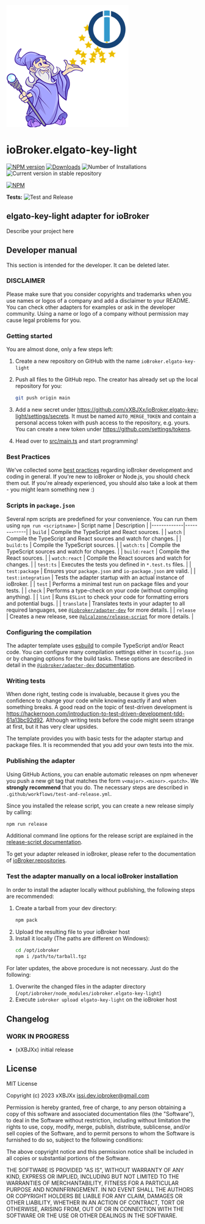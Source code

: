 ![Logo](admin/elgato-key-light.png)
# ioBroker.elgato-key-light

[![NPM version](https://img.shields.io/npm/v/iobroker.elgato-key-light.svg)](https://www.npmjs.com/package/iobroker.elgato-key-light)
[![Downloads](https://img.shields.io/npm/dm/iobroker.elgato-key-light.svg)](https://www.npmjs.com/package/iobroker.elgato-key-light)
![Number of Installations](https://iobroker.live/badges/elgato-key-light-installed.svg)
![Current version in stable repository](https://iobroker.live/badges/elgato-key-light-stable.svg)

[![NPM](https://nodei.co/npm/iobroker.elgato-key-light.png?downloads=true)](https://nodei.co/npm/iobroker.elgato-key-light/)

**Tests:** ![Test and Release](https://github.com/xXBJXx/ioBroker.elgato-key-light/workflows/Test%20and%20Release/badge.svg)

## elgato-key-light adapter for ioBroker

Describe your project here

## Developer manual
This section is intended for the developer. It can be deleted later.

### DISCLAIMER

Please make sure that you consider copyrights and trademarks when you use names or logos of a company and add a disclaimer to your README.
You can check other adapters for examples or ask in the developer community. Using a name or logo of a company without permission may cause legal problems for you.

### Getting started

You are almost done, only a few steps left:
1. Create a new repository on GitHub with the name `ioBroker.elgato-key-light`

1. Push all files to the GitHub repo. The creator has already set up the local repository for you:  
    ```bash
    git push origin main
    ```
1. Add a new secret under https://github.com/xXBJXx/ioBroker.elgato-key-light/settings/secrets. It must be named `AUTO_MERGE_TOKEN` and contain a personal access token with push access to the repository, e.g. yours. You can create a new token under https://github.com/settings/tokens.

1. Head over to [src/main.ts](src/main.ts) and start programming!

### Best Practices
We've collected some [best practices](https://github.com/ioBroker/ioBroker.repositories#development-and-coding-best-practices) regarding ioBroker development and coding in general. If you're new to ioBroker or Node.js, you should
check them out. If you're already experienced, you should also take a look at them - you might learn something new :)

### Scripts in `package.json`
Several npm scripts are predefined for your convenience. You can run them using `npm run <scriptname>`
| Script name | Description |
|-------------|-------------|
| `build` | Compile the TypeScript and React sources. |
| `watch` | Compile the TypeScript and React sources and watch for changes. |
| `build:ts` | Compile the TypeScript sources. |
| `watch:ts` | Compile the TypeScript sources and watch for changes. |
| `build:react` | Compile the React sources. |
| `watch:react` | Compile the React sources and watch for changes. |
| `test:ts` | Executes the tests you defined in `*.test.ts` files. |
| `test:package` | Ensures your `package.json` and `io-package.json` are valid. |
| `test:integration` | Tests the adapter startup with an actual instance of ioBroker. |
| `test` | Performs a minimal test run on package files and your tests. |
| `check` | Performs a type-check on your code (without compiling anything). |
| `lint` | Runs `ESLint` to check your code for formatting errors and potential bugs. |
| `translate` | Translates texts in your adapter to all required languages, see [`@iobroker/adapter-dev`](https://github.com/ioBroker/adapter-dev#manage-translations) for more details. |
| `release` | Creates a new release, see [`@alcalzone/release-script`](https://github.com/AlCalzone/release-script#usage) for more details. |

### Configuring the compilation
The adapter template uses [esbuild](https://esbuild.github.io/) to compile TypeScript and/or React code. You can configure many compilation settings 
either in `tsconfig.json` or by changing options for the build tasks. These options are described in detail in the
[`@iobroker/adapter-dev` documentation](https://github.com/ioBroker/adapter-dev#compile-adapter-files).

### Writing tests
When done right, testing code is invaluable, because it gives you the 
confidence to change your code while knowing exactly if and when 
something breaks. A good read on the topic of test-driven development 
is https://hackernoon.com/introduction-to-test-driven-development-tdd-61a13bc92d92. 
Although writing tests before the code might seem strange at first, but it has very 
clear upsides.

The template provides you with basic tests for the adapter startup and package files.
It is recommended that you add your own tests into the mix.

### Publishing the adapter
Using GitHub Actions, you can enable automatic releases on npm whenever you push a new git tag that matches the form 
`v<major>.<minor>.<patch>`. We **strongly recommend** that you do. The necessary steps are described in `.github/workflows/test-and-release.yml`.

Since you installed the release script, you can create a new
release simply by calling:
```bash
npm run release
```
Additional command line options for the release script are explained in the
[release-script documentation](https://github.com/AlCalzone/release-script#command-line).

To get your adapter released in ioBroker, please refer to the documentation 
of [ioBroker.repositories](https://github.com/ioBroker/ioBroker.repositories#requirements-for-adapter-to-get-added-to-the-latest-repository).

### Test the adapter manually on a local ioBroker installation
In order to install the adapter locally without publishing, the following steps are recommended:
1. Create a tarball from your dev directory:  
    ```bash
    npm pack
    ```
1. Upload the resulting file to your ioBroker host
1. Install it locally (The paths are different on Windows):
    ```bash
    cd /opt/iobroker
    npm i /path/to/tarball.tgz
    ```

For later updates, the above procedure is not necessary. Just do the following:
1. Overwrite the changed files in the adapter directory (`/opt/iobroker/node_modules/iobroker.elgato-key-light`)
1. Execute `iobroker upload elgato-key-light` on the ioBroker host

## Changelog
<!--
    Placeholder for the next version (at the beginning of the line):
    ### **WORK IN PROGRESS**
-->

### **WORK IN PROGRESS**
* (xXBJXx) initial release

## License
MIT License

Copyright (c) 2023 xXBJXx <issi.dev.iobroker@gmail.com>

Permission is hereby granted, free of charge, to any person obtaining a copy
of this software and associated documentation files (the "Software"), to deal
in the Software without restriction, including without limitation the rights
to use, copy, modify, merge, publish, distribute, sublicense, and/or sell
copies of the Software, and to permit persons to whom the Software is
furnished to do so, subject to the following conditions:

The above copyright notice and this permission notice shall be included in all
copies or substantial portions of the Software.

THE SOFTWARE IS PROVIDED "AS IS", WITHOUT WARRANTY OF ANY KIND, EXPRESS OR
IMPLIED, INCLUDING BUT NOT LIMITED TO THE WARRANTIES OF MERCHANTABILITY,
FITNESS FOR A PARTICULAR PURPOSE AND NONINFRINGEMENT. IN NO EVENT SHALL THE
AUTHORS OR COPYRIGHT HOLDERS BE LIABLE FOR ANY CLAIM, DAMAGES OR OTHER
LIABILITY, WHETHER IN AN ACTION OF CONTRACT, TORT OR OTHERWISE, ARISING FROM,
OUT OF OR IN CONNECTION WITH THE SOFTWARE OR THE USE OR OTHER DEALINGS IN THE
SOFTWARE.
